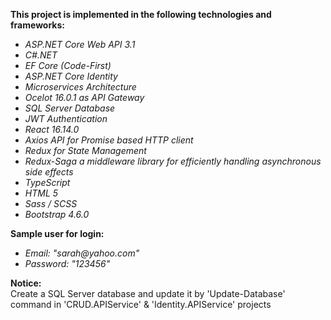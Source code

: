<p>
	<b>
		This project is implemented in the following technologies and frameworks:
    </b>
</p>
<ul>
	<li><em>ASP.NET Core Web API 3.1</em></li>
	<li><em>C#.NET</em></li>
	<li><em>EF Core (Code-First)</em></li>
	<li><em>ASP.NET Core Identity</em></li>
	<li><em>Microservices Architecture</em></li>
	<li><em>Ocelot 16.0.1 as API Gateway</em></li>
	<li><em>SQL Server Database</em></li>
	<li><em>JWT Authentication</em></li>
	<li><em>React 16.14.0</em></li>
	<li><em>Axios API for Promise based HTTP client</em></li>
	<li><em>Redux for State Management</em></li>
	<li><em>Redux-Saga a middleware library for efficiently handling asynchronous side effects</em></li>
	<li><em>TypeScript</em></li>
	<li><em>HTML 5</em></li>
	<li><em>Sass / SCSS</em></li>
	<li><em>Bootstrap 4.6.0</em></li>
</ul>

<p>
	<b>Sample user for login:</b>
</p>
<ul>
	<li><em>Email: "sarah@yahoo.com"</em></li>
	<li><em>Password: "123456"</em></li>
</ul>

<p>
	<b>Notice:</b>
	<br />
	Create a SQL Server database and update it by 'Update-Database' command in 'CRUD.APIService' & 'Identity.APIService' projects
</p>
